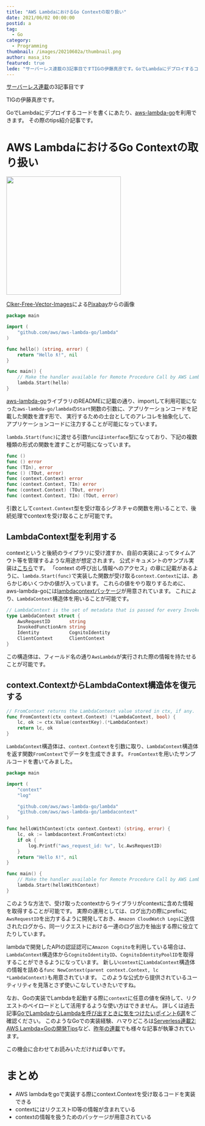 ```yaml
---
title: "AWS LambdaにおけるGo Contextの取り扱い"
date: 2021/06/02 00:00:00
postid: a
tag:
  - Go
category:
  - Programming
thumbnail: /images/20210602a/thumbnail.png
author: masa_ito
featured: true
lede: "サーバーレス連載の3記事目ですTIGの伊藤真彦です。GoでLambdaにデプロイするコードを書くにあたり、aws-lambda-goを利用できます。その際のtips紹介記事です。"
---
```


[サーバーレス連載](/articles/20210531a/)の3記事目です

TIGの伊藤真彦です。

GoでLambdaにデプロイするコードを書くにあたり、[aws-lambda-go](https://github.com/aws/aws-lambda-go)を利用できます。
その際のtips紹介記事です。

# AWS LambdaにおけるGo Contextの取り扱い

<img src="/images/20210602a/lambda-39473.png" alt="" width="300" height="310" loading="lazy">

<a href="https://pixabay.com/ja/users/clker-free-vector-images-3736/?utm_source=link-attribution&amp;utm_medium=referral&amp;utm_campaign=image&amp;utm_content=39473">Clker-Free-Vector-Images</a>による<a href="https://pixabay.com/ja/?utm_source=link-attribution&amp;utm_medium=referral&amp;utm_campaign=image&amp;utm_content=39473">Pixabay</a>からの画像

```go main.go
package main

import (
	"github.com/aws/aws-lambda-go/lambda"
)

func hello() (string, error) {
	return "Hello ƛ!", nil
}

func main() {
	// Make the handler available for Remote Procedure Call by AWS Lambda
	lambda.Start(hello)
}
```

[aws-lambda-go](https://github.com/aws/aws-lambda-go)ライブラリのREADMEに記載の通り、importして利用可能になった`aws-lambda-go/lambda`の`Start`関数の引数に、アプリケーションコードを記載した関数を渡す形で、
実行するための土台としてのアレコレを抽象化して、アプリケーションコードに注力することが可能になっています。

`lambda.Start(func)`に渡せる引数`func`は`interface`型になっており、下記の複数種類の形式の関数を渡すことが可能になっています。

```go
func ()
func () error
func (TIn), error
func () (TOut, error)
func (context.Context) error
func (context.Context, TIn) error
func (context.Context) (TOut, error)
func (context.Context, TIn) (TOut, error)
```

引数として`context.Context`型を受け取るシグネチャの関数を用いることで、後続処理でcontextを受け取ることが可能です。

## LambdaContext型を利用する

contextというと後続のライブラリに受け渡すか、自前の実装によってタイムアウト等を管理するような用途が想定されます。
公式ドキュメントのサンプル実装は[こちら](https://docs.aws.amazon.com/ja_jp/lambda/latest/dg/golang-context.html)です。
「context の呼び出し情報へのアクセス」の章に記載があるように、`lambda.Start(func)`で実装した関数が受け取る`context.Context`には、あらかじめいくつかの値が入っています。
これらの値をやり取りするために、aws-lambda-goには[lambdacontextパッケージ](https://github.com/aws/aws-lambda-go/blob/master/lambdacontext/context.go)が用意されています。
これにより、`LambdaContext`構造体を用いることが可能です。

```go
// LambdaContext is the set of metadata that is passed for every Invoke.
type LambdaContext struct {
	AwsRequestID       string
	InvokedFunctionArn string
	Identity           CognitoIdentity
	ClientContext      ClientContext
}
```

この構造体は、フィールド名の通り`AwsLambda`が実行された際の情報を持たせることが可能です。

## context.ContextからLambdaContext構造体を復元する

```go
// FromContext returns the LambdaContext value stored in ctx, if any.
func FromContext(ctx context.Context) (*LambdaContext, bool) {
	lc, ok := ctx.Value(contextKey).(*LambdaContext)
	return lc, ok
}
```

`LambdaContext`構造体は、`context.Context`を引数に取り、`LambdaContext`構造体を返す関数`FromContext`でデータを生成できます。
`FromContext`を用いたサンプルコードを書いてみました。

```go main.go
package main

import (
	"context"
	"log"

	"github.com/aws/aws-lambda-go/lambda"
	"github.com/aws/aws-lambda-go/lambdacontext"
)

func helloWithContext(ctx context.Context) (string, error) {
	lc, ok := lambdacontext.FromContext(ctx)
	if ok {
		log.Printf("aws_request_id: %v", lc.AwsRequestID)
	}
	return "Hello ƛ!", nil
}

func main() {
	// Make the handler available for Remote Procedure Call by AWS Lambda
	lambda.Start(helloWithContext)
}
```

このような方法で、受け取ったcontextからライブラリがcontextに含めた情報を取得することが可能です。
実際の運用としては、ログ出力の際にprefixに`AwsRequestID`を出力するように開発しておき、`Amazon CloudWatch Logs`に送信されたログから、同一リクエストにおける一連のログ出力を抽出する際に役立てたりしています。

lambdaで開発したAPIの認証認可に`Amazon Cognito`を利用している場合は、`LambdaContext`構造体から`CognitoIdentityID`、`CognitoIdentityPoolID`を取得することができるようになっています。
新しい`context`に`LambdaContext`構造体の情報を詰める`func NewContext(parent context.Context, lc *LambdaContext)`も用意されています。
このような公式から提供されているユーティリティを見落とさず使いこなしていきたいですね。

なお、Goの実装でLambdaを起動する際に`context`に任意の値を保持して、リクエストのペイロードとして活用するような使い方はできません。
詳しくは過去記事[GoでLambdaからLambdaを呼び出すときに気をつけたいポイント6選](https://future-architect.github.io/articles/20201112/)をご確認ください。
このようなGoでの実装経験、ハマりどころは[Serverless連載2: AWS Lambda×Goの開発Tips](https://future-architect.github.io/articles/20200326/)など、[昨年の連載](https://future-architect.github.io/tags/Serverless%E9%80%A3%E8%BC%89/)でも様々な記事が執筆されています。

この機会に合わせてお読みいただければ幸いです。

# まとめ

* AWS lambdaをgoで実装する際にcontext.Contextを受け取るコードを実装できる
* contextにはリクエストID等の情報が含まれている
* contextの情報を扱うためのパッケージが用意されている
